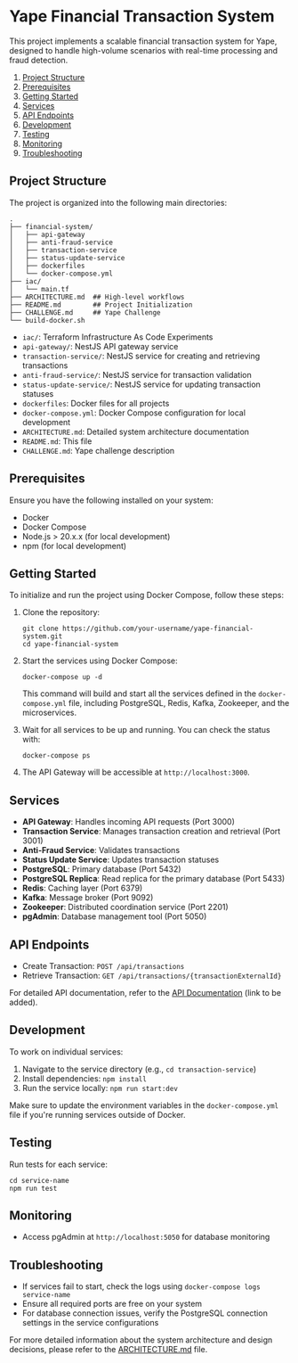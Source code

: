 # Yape Financial Transaction System

This project implements a scalable financial transaction system for Yape, designed to handle high-volume scenarios with real-time processing and fraud detection.

1. [Project Structure](#project-structure)
2. [Prerequisites](#prerequisites)
3. [Getting Started](#getting-started)
4. [Services](#services)
5. [API Endpoints](#api-endpoints)
6. [Development](#development)
7. [Testing](#testing)
8. [Monitoring](#monitoring)
9. [Troubleshooting](#troubleshooting)

## Project Structure

The project is organized into the following main directories:

```
.
├── financial-system/
│   ├── api-gateway
│   ├── anti-fraud-service
│   ├── transaction-service
│   ├── status-update-service
│   ├── dockerfiles
│   └── docker-compose.yml
├── iac/
│   └── main.tf
├── ARCHITECTURE.md  ## High-level workflows
├── README.md        ## Project Initialization
├── CHALLENGE.md     ## Yape Challenge
└── build-docker.sh
```

- `iac/`: Terraform Infrastructure As Code Experiments
- `api-gateway/`: NestJS API gateway service
- `transaction-service/`: NestJS service for creating and retrieving transactions
- `anti-fraud-service/`: NestJS service for transaction validation
- `status-update-service/`: NestJS service for updating transaction statuses
- `dockerfiles`: Docker files for all projects
- `docker-compose.yml`: Docker Compose configuration for local development
- `ARCHITECTURE.md`: Detailed system architecture documentation
- `README.md`: This file
- `CHALLENGE.md`: Yape challenge description

## Prerequisites

Ensure you have the following installed on your system:

- Docker
- Docker Compose
- Node.js > 20.x.x (for local development)
- npm (for local development)

## Getting Started

To initialize and run the project using Docker Compose, follow these steps:

1. Clone the repository:
   ```
   git clone https://github.com/your-username/yape-financial-system.git
   cd yape-financial-system
   ```

2. Start the services using Docker Compose:
   ```
   docker-compose up -d
   ```

   This command will build and start all the services defined in the `docker-compose.yml` file, including PostgreSQL, Redis, Kafka, Zookeeper, and the microservices.

3. Wait for all services to be up and running. You can check the status with:
   ```
   docker-compose ps
   ```

4. The API Gateway will be accessible at `http://localhost:3000`.

## Services

- **API Gateway**: Handles incoming API requests (Port 3000)
- **Transaction Service**: Manages transaction creation and retrieval (Port 3001)
- **Anti-Fraud Service**: Validates transactions
- **Status Update Service**: Updates transaction statuses
- **PostgreSQL**: Primary database (Port 5432)
- **PostgreSQL Replica**: Read replica for the primary database (Port 5433)
- **Redis**: Caching layer (Port 6379)
- **Kafka**: Message broker (Port 9092)
- **Zookeeper**: Distributed coordination service (Port 2201)
- **pgAdmin**: Database management tool (Port 5050)

## API Endpoints

- Create Transaction: `POST /api/transactions`
- Retrieve Transaction: `GET /api/transactions/{transactionExternalId}`

For detailed API documentation, refer to the [API Documentation](#) (link to be added).

## Development

To work on individual services:

1. Navigate to the service directory (e.g., `cd transaction-service`)
2. Install dependencies: `npm install`
3. Run the service locally: `npm run start:dev`

Make sure to update the environment variables in the `docker-compose.yml` file if you're running services outside of Docker.

## Testing

Run tests for each service:

```
cd service-name
npm run test
```

## Monitoring

- Access pgAdmin at `http://localhost:5050` for database monitoring

## Troubleshooting

- If services fail to start, check the logs using `docker-compose logs service-name`
- Ensure all required ports are free on your system
- For database connection issues, verify the PostgreSQL connection settings in the service configurations

For more detailed information about the system architecture and design decisions, please refer to the [ARCHITECTURE.md](ARCHITECTURE.md) file.